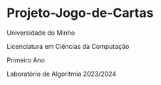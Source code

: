 # Projeto-Jogo-de-Cartas
Universidade do Minho 

Licenciatura em Ciências da Computação

Primeiro Ano

Laboratório de Algoritmia 2023/2024
